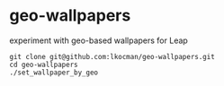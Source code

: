 # geo-wallpapers
experiment with geo-based wallpapers for Leap


```
git clone git@github.com:lkocman/geo-wallpapers.git
cd geo-wallpapers
./set_wallpaper_by_geo
```
